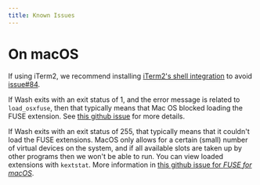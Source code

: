 ```yaml
---
title: Known Issues
---
```

# On macOS

If using iTerm2, we recommend installing [iTerm2's shell integration](https://www.iterm2.com/documentation-shell-integration.html) to avoid [issue#84](https://github.com/puppetlabs/wash/issues/84).

If Wash exits with an exit status of 1, and the error message is related to `load_osxfuse`, then that typically means that Mac OS blocked loading the FUSE extension. See [this github issue](https://github.com/osxfuse/osxfuse/issues/437#issuecomment-340347943) for more details.

If Wash exits with an exit status of 255, that typically means that it couldn't load the FUSE extensions. MacOS only allows for a certain (small) number of virtual devices on the system, and if all available slots are taken up by other programs then we won't be able to run. You can view loaded extensions with `kextstat`. More information in [this github issue for *FUSE for macOS*](https://github.com/osxfuse/osxfuse/issues/358).

